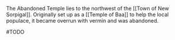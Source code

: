The Abandoned Temple lies to the northwest of the [[Town of New Sorpigal]]. Originally set up as a [[Temple of Baa]] to help the local populace, it became overrun with vermin and was abandoned.

#TODO

